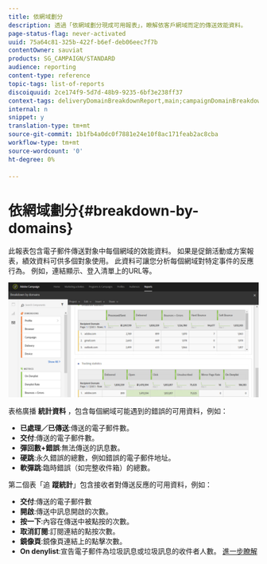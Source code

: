 ```yaml
---
title: 依網域劃分
description: 透過「依網域劃分現成可用報表」，瞭解依客戶網域而定的傳送效能資料。
page-status-flag: never-activated
uuid: 75a64c81-325b-422f-b6ef-deb06eec7f7b
contentOwner: sauviat
products: SG_CAMPAIGN/STANDARD
audience: reporting
content-type: reference
topic-tags: list-of-reports
discoiquuid: 2ce174f9-5d7d-48b9-9235-6bf3e238ff37
context-tags: deliveryDomainBreakdownReport,main;campaignDomainBreakdownReport,main;programDomainBreakdownReport,main
internal: n
snippet: y
translation-type: tm+mt
source-git-commit: 1b1fb4a0dc0f7881e24e10f8ac171feab2ac8cba
workflow-type: tm+mt
source-wordcount: '0'
ht-degree: 0%

---
```



# 依網域劃分{#breakdown-by-domains}

此報表包含電子郵件傳送對象中每個網域的效能資料。 如果是促銷活動或方案報表，績效資料可供多個對象使用。 此資料可讓您分析每個網域對特定事件的反應行為。 例如，連結顯示、登入清單上的URL等。

![](assets/delivery_reports_6.png)

表格廣播 **統計資料** ，包含每個網域可能遇到的錯誤的可用資料，例如：

* **已處理／已傳送**:傳送的電子郵件數。
* **交付**:傳送的電子郵件數。
* **彈回數+錯誤**:無法傳送的訊息數。
* **硬跳**:永久錯誤的總數，例如錯誤的電子郵件地址。
* **軟彈跳**:臨時錯誤（如完整收件箱）的總數。

第二個表「追 **蹤統計**」包含接收者對傳送反應的可用資料，例如：

* **交付**:傳送的電子郵件數
* **開啟**:傳送中訊息開啟的次數。
* **按一下**:內容在傳送中被點按的次數。
* **取消訂閱**:訂閱連結的點按次數。
* **鏡像頁**:鏡像頁連結上的點擊次數。
* **On denylist**:宣告電子郵件為垃圾訊息或垃圾訊息的收件者人數。 [進一步瞭解](../../audiences/using/about-opt-in-and-opt-out-in-campaign.md)


